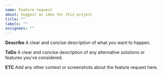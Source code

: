 ```yaml
---
name: Feature request
about: Suggest an idea for this project
title: ""
labels: ""
assignees: ""
---
```


**Describe**
A clear and concise description of what you want to happen.

**ToDo**
A clear and concise description of any alternative solutions or features you've considered.

**ETC**
Add any other context or screenshots about the feature request here.
